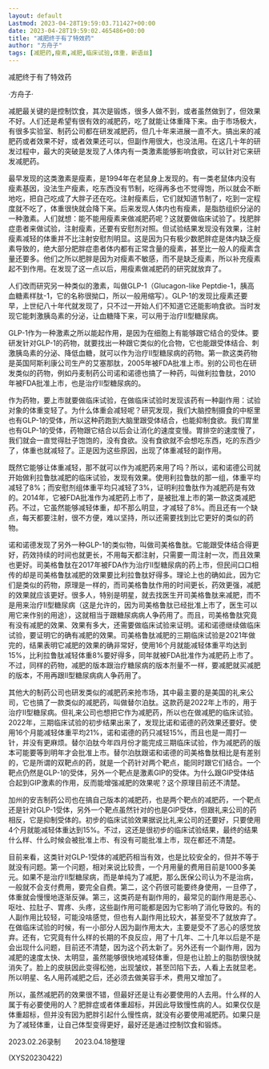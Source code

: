 ```yaml
---
layout: default
Lastmod: 2023-04-28T19:59:03.711427+00:00
date: 2023-04-28T19:59:02.465486+00:00
title: "减肥终于有了特效药"
author: "方舟子"
tags: [减肥药,瘦素,减肥,临床试验,体重，新语丝]
---
```


减肥终于有了特效药

·方舟子·

减肥最关键的是控制饮食，其次是锻炼，很多人做不到，或者虽然做到了，但效果不好。人们还是希望有很有效的减肥药，吃了就能让体重降下来。由于市场极大，有很多实验室、制药公司都在研发减肥药，但几十年来进展一直不大。搞出来的减肥药或者效果不好，或者效果还可以，但副作用很大，也没法用。在这几十年的研发过程中，最大的突破是发现了人体内有一类激素能够影响食欲，可以针对它来研发减肥药。

最早发现的这类激素是瘦素，是1994年在老鼠身上发现的。有一类老鼠体内没有瘦素基因，没法生产瘦素，吃东西没有节制，吃得再多也不觉得饱，所以就会不断地吃，把自己吃成了大胖子还在吃。注射瘦素后，它们就知道节制了，吃到一定程度就不吃了，体重很快就会降下来。后来发现人体内也有瘦素，是脂肪组织分泌的一种激素。人们就想：能不能用瘦素来做减肥药呢？这就要做临床试验了。找肥胖症患者来做试验，注射瘦素，还要有安慰剂对照。但试验结果发现没有效果，注射瘦素减轻的体重并不比注射安慰剂明显。这是因为只有极少数肥胖症是体内缺乏瘦素导致的，绝大部分肥胖症患者体内都有正常含量的瘦素，甚至比一般人的瘦素含量还要多。他们之所以肥胖是因为对瘦素不敏感，而不是缺乏瘦素，所以补充瘦素起不到作用。在发现了这一点以后，用瘦素做减肥药的研究就放弃了。

人们改而研究另一种类似的激素，叫做GLP-1（Glucagon-like Peptdie-1，胰高血糖素样肽-1，它的名称很拗口，所以一般用缩写）。GLP-1的发现比瘦素还要早，上世纪八十年代就发现了，只不过一开始人们不知道它还能影响食欲。当时发现它能刺激胰岛素的分泌，让血糖降下来，可以用于治疗Ⅱ型糖尿病。

GLP-1作为一种激素之所以能起作用，是因为在细胞上有能够跟它结合的受体。要研发针对GLP-1的药物，就要找出一种跟它类似的化合物，它也能跟受体结合、刺激胰岛素的分泌、降低血糖，就可以作为治疗Ⅱ型糖尿病的药物。第一款这类药物是英国阿斯利康公司生产的艾塞那肽，2005年被FDA批准上市。别的公司也在研发类似的药物，例如丹麦制药公司诺和诺德也搞了一种药，叫做利拉鲁肽，2010年被FDA批准上市，也是治疗Ⅱ型糖尿病的。

作为药物，要上市就要做临床试验，在做临床试验时发现该药有一种副作用：试验对象的体重变轻了。为什么体重会减轻呢？研究发现，我们大脑控制摄食的中枢里也有GLP-1的受体，所以这种药跑到大脑里跟受体结合，也能抑制食欲。我们胃里也有GLP-1的受体，药物跟它结合以后会让消化的速度变慢。胃排空的速度慢了，我们就会一直觉得肚子饱饱的，没有食欲。没有食欲就不会想吃东西，吃的东西少了，体重也就减轻了。正是因为这些原因，出现了体重减轻的副作用。

既然它能够让体重减轻，那不就可以作为减肥药来用了吗？所以，诺和诺德公司就开始做利拉鲁肽减肥的临床试验，发现有效果。使用利拉鲁肽的那一组，体重平均减轻了8%；而安慰剂组体重平均只减轻了3%，证明利拉鲁肽作为减肥药是有效的。2014年，它被FDA批准作为减肥药上市了，是被批准上市的第一款这类减肥药。不过，它虽然能够减轻体重，却不那么明显，才减轻了8%。而且还有一个缺点，每天都要注射，很不方便，难以坚持，所以还需要找到比它更好的类似的药物。

诺和诺德发现了另外一种GLP-1的类似物，叫做司美格鲁肽。它能跟受体结合得更好，药效持续的时间也就更长，不用每天都注射，只需要一周注射一次，而且效果也更好。司美格鲁肽在2017年被FDA作为治疗Ⅱ型糖尿病的药上市，但民间口口相传的却是司美格鲁肽减肥的效果要比利拉鲁肽好得多。理论上也的确如此，因为它们是类似的药物，原理是一样的，而司美格鲁肽作用的时间更长，药效更强，减肥的效果就应该更好。很多人，特别是明星，就去找医生开司美格鲁肽来减肥，而不是用来治疗Ⅱ型糖尿病（这是允许的，因为司美格鲁肽已经批准上市了，医生可以用它来作别的用途），这就相当于跟糖尿病病人争药用了。而且，司美格鲁肽究竟有没有减肥的效果、效果有多大，还需要做临床试验来证明。诺和诺德继续做临床试验，要证明它的确有减肥的效果。司美格鲁肽减肥的三期临床试验是2021年做完的，结果表明它减肥的效果的确非常好，使用16个月就能减轻体重平均达到15%，比利拉鲁肽减轻体重8%要好得多，同年就被FDA批准作为减肥药上市了。不过，同样的药物，减肥的版本跟治疗糖尿病的版本剂量不一样，要减肥就买减肥的版本，不用再跟Ⅱ型糖尿病病人争药用了。

其他大的制药公司也研发类似的减肥药来抢市场，其中最主要的是美国的礼来公司，它也搞了一款类似的减肥药，叫做替尔泊肽。这款药是2022年上市的，用于治疗Ⅱ型糖尿病。但礼来公司也想把它作为减肥药，所以也在做减肥的临床试验。2022年，三期临床试验的初步结果出来了，发现比诺和诺德的药效果还要好。使用16个月能减轻体重平均21%，诺和诺德的药只减轻15%，而且也是一周打一针，并没有更麻烦。替尔泊肽今年四月份才能完成三期临床试验，作为减肥药的版本可能要等到明年才会批准上市。替尔泊肽跟诺和诺德的司美格鲁肽相比是有差别的，它是所谓的双靶点的药，就是一个药针对两个靶点，能同时跟它们结合。一个靶点仍然是GLP-1的受体，另外一个靶点是激素GIP的受体。为什么跟GIP受体结合起到GIP激素的作用，反而能增强减肥的效果呢？这个原理目前还不清楚。

加州的安吉制药公司也在搞自己版本的减肥药，也是两个靶点的减肥药，一个靶点还是针对GLP-1受体，另外一个靶点虽然针对的也是GIP受体，但跟礼来公司的药相反，它是抑制受体的。初步的临床试验效果据说比礼来公司的还要好，只要使用4个月就能减轻体重达到15%。不过，这还是很初步的临床试验结果，最终的结果什么样、什么时候会被批准上市、有没有可能批准上市，现在都还不清楚。

目前来看，这类针对GLP-1受体的减肥药相当有效，也是比较安全的，但并不等于就没有问题。第一个问题，相对来说比较贵，一个月用量的费用目前是1000多美元。如果不是治疗Ⅱ型糖尿病，而是单纯为了减肥，那么医保公司认为不是治病，一般就不会支付费用，要完全自费。第二，这个药很可能要终身使用，一旦停了，体重就会慢慢地逐渐反弹。第三，这类药是有副作用的，最常见的副作用是恶心、呕吐、拉肚子、胃疼、头疼，这些副作用可能都是因为它影响了消化导致的。有的人副作用比较轻，可能没啥感觉，但也有人副作用比较大，甚至受不了就放弃了。在做临床试验的时候，有一小部分人因为副作用太大，主要是受不了恶心的感觉放弃。还有，它究竟有什么样的长期的不良反应，用了十几年、二十几年以后是不是会出现什么问题，目前还不清楚，因为这个药太新了。另外还有一个副作用，因为减肥的速度太快、太明显，虽然能够很快地减轻体重，但是也让脸上的脂肪很快就消失了。脸上的皮肤因此变得松弛，出现皱纹，甚至凹陷下去，人看上去就显老。所以明星、名人用药减肥之后，还必须去做美容手术，费用又增加了。

所以，虽然减肥药的效果很不错，但最好还是让有必要使用的人去用。什么样的人属于有必要使用的人？肥胖症或者体重超标，并因此导致慢性病的人。如果仅仅是体重超标，但并没有因为肥胖引起什么慢性病，就没有必要使用减肥药。如果只是为了减轻体重，让自己体型变得更好，最好还是通过控制饮食和锻炼。

2023.02.26录制　　2023.04.18整理

(XYS20230422)

